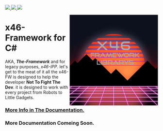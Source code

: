 
<p align="left">
<a href="./LICENSE"><img src="https://img.shields.io/badge/license-GNU-informational.svg">
<a href="./documentation/variance.md"><img src="https://img.shields.io/badge/Variant-C%23-important">
<a href="https://isocpp.org/std/status"><img src="https://img.shields.io/badge/cpp%20Version%20Required-NA-critical">
  </a></p>
  
<img src="./x46im%20MK2.png?raw=true" alt="x46FW logo" align="right" height="300px">

# **x46-Framework for C#** 
AKA, ***The-Framework*** and for legacy purposes, *x46-IPP*.
  let's get to the meat of it all the x46-FW is designed to help the developer 
**Not To Fight The Dev**.
it is designed to work with every project from Robots to Little Gadgets.
<a href="./documentation"><h3>More Info in The Documentation.</h3></a>
<h3>More Documentation Comeing Soon.</h3>
